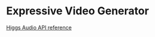 # Expressive Video Generator

[Higgs Audio API reference](https://github.com/boson-ai/hackathon-msac-public/)
